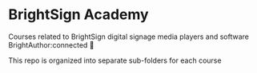 # BrightSign Academy
Courses related to BrightSign digital signage media players and software BrightAuthor:connected 🥓

This repo is organized into separate sub-folders for each course